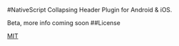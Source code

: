 #NativeScript Collapsing Header Plugin for Android & iOS.

Beta, more info coming soon
##License

[MIT](/LICENSE)